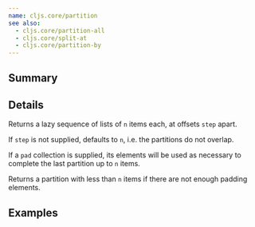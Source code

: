 ```yaml
---
name: cljs.core/partition
see also:
  - cljs.core/partition-all
  - cljs.core/split-at
  - cljs.core/partition-by
---
```


## Summary

## Details

Returns a lazy sequence of lists of `n` items each, at offsets `step` apart.

If `step` is not supplied, defaults to `n`, i.e. the partitions do not overlap.

If a `pad` collection is supplied, its elements will be used as necessary to
complete the last partition up to `n` items.

Returns a partition with less than `n` items if there are not enough padding
elements.

## Examples
